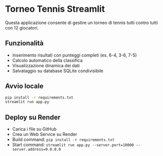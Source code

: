 
# Torneo Tennis Streamlit

Questa applicazione consente di gestire un torneo di tennis tutti contro tutti con 12 giocatori.

## Funzionalità
- Inserimento risultati con punteggi completi (es. 6-4, 3-6, 7-5)
- Calcolo automatico della classifica
- Visualizzazione dinamica dei dati
- Salvataggio su database SQLite condivisibile

## Avvio locale
```bash
pip install -r requirements.txt
streamlit run app.py
```

## Deploy su Render
- Carica i file su GitHub
- Crea un Web Service su Render
- Build command: `pip install -r requirements.txt`
- Start command: `streamlit run app.py --server.port=10000 --server.address=0.0.0.0`
```
